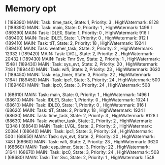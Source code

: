 # Memory opt

I (189390) MAIN: Task: time_task, State: 1, Priority: 3 , HighWatermark: 8128
I (189390) MAIN: Task: main, State: 0, Priority: 1 , HighWatermark: 1496
I (189390) MAIN: Task: IDLE0, State: 1, Priority: 0 , HighWatermark: 916
I (189400) MAIN: Task: IDLE1, State: 1, Priority: 0 , HighWatermark: 912
I (189410) MAIN: Task: tiT, State: 2, Priority: 18 , HighWatermark: 1924
I (189410) MAIN: Task: weather_task, State: 2, Priority: 2 , HighWatermark: 12332
I (189420) MAIN: Task: LVGL, State: 2, Priority: 2 , HighWatermark: 20432
I (189430) MAIN: Task: Tmr Svc, State: 2, Priority: 1 , HighWatermark: 1548
I (189430) MAIN: Task: sys_evt, State: 2, Priority: 20 , HighWatermark: 748
I (189440) MAIN: Task: wifi, State: 2, Priority: 23 , HighWatermark: 3620
I (189450) MAIN: Task: esp_timer, State: 3, Priority: 22 , HighWatermark: 3164
I (189450) MAIN: Task: ipc1, State: 3, Priority: 24 , HighWatermark: 500
I (189460) MAIN: Task: ipc0, State: 3, Priority: 24 , HighWatermark: 508

I (68610) MAIN: Task: main, State: 0, Priority: 1 , HighWatermark: 1496
I (68610) MAIN: Task: IDLE1, State: 1, Priority: 0 , HighWatermark: 1024
I (68610) MAIN: Task: IDLE0, State: 1, Priority: 0 , HighWatermark: 916
I (68620) MAIN: Task: tiT, State: 2, Priority: 18 , HighWatermark: 1924
I (68630) MAIN: Task: time_task, State: 2, Priority: 3 , HighWatermark: 8128
I (68630) MAIN: Task: weather_task, State: 2, Priority: 2 , HighWatermark: 12348
I (68640) MAIN: Task: LVGL, State: 2, Priority: 2 , HighWatermark: 20384
I (68640) MAIN: Task: ipc1, State: 3, Priority: 24 , HighWatermark: 500
I (68650) MAIN: Task: sys_evt, State: 2, Priority: 20 , HighWatermark: 748
I (68660) MAIN: Task: wifi, State: 2, Priority: 23 , HighWatermark: 3620
I (68660) MAIN: Task: esp_timer, State: 3, Priority: 22 , HighWatermark: 3164
I (68670) MAIN: Task: ipc0, State: 3, Priority: 24 , HighWatermark: 508
I (68680) MAIN: Task: Tmr Svc, State: 2, Priority: 1 , HighWatermark: 1548
